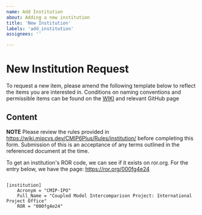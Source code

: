 ```yaml
---
name: Add Institution
about: Adding a new institution
title: 'New Institution'
labels: 'add_institution'
assignees: ''

---
```


# New Institution Request

To request a new item, please amend the following template below to reflect the items you are interested in. 
Conditions on naming conventions and permissible items can be found on the [WIKI](https://wiki.mipcvs.dev/CMIP6Plus/Rules/institution/) and relevant GitHub page

<!---  info 
We are trialing the addition of new components using the configuration file format. 
To use this, please fill out the template below, keeping the spacing and indentation of the file. 
--->

## Content

 **NOTE** Please review the rules provided in https://wiki.mipcvs.dev/CMIP6Plus/Rules/institution/ before completing this form. Submission of this is an acceptance of any terms outlined in the referenced document at the time. 

To get an institution's ROR code, we can see if it exists on ror.org. For the entry below, we have the page: https://ror.org/000fg4e24

``` configfile

[institution]
    Acronym = "CMIP-IPO"
    Full_Name = "Coupled Model Intercomparison Project: International Project Office"
    ROR = "000fg4e24"

```


